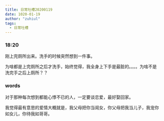 ```yaml
---
title: 日常吐槽20200119
date: 1020-01-19
author: "zuhiul"
tags:
  - 日常吐槽
---
```


### 18:20

刚上完厕所出来。洗手的时候突然想到一件事。

为啥都是上完厕所之后才洗手，始终觉得，我全身上下手是最脏的。。。。为啥不是洗完手之后上厕所？？

### words

对于那种每次想到都能心悸不已的人，一定要谈恋爱，最好娶回家。

我觉得最有意思的爱情大概就是，我父母把你当闺女，你父母把我当儿子，我宠你如女儿，你待我如哥哥。
